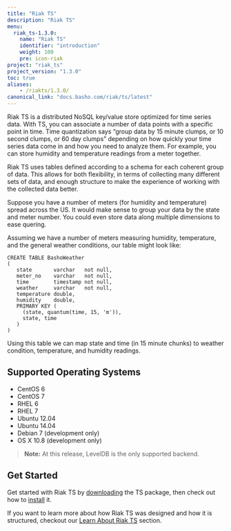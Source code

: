 ```yaml
---
title: "Riak TS"
description: "Riak TS"
menu:
  riak_ts-1.3.0:
    name: "Riak TS"
    identifier: "introduction"
    weight: 100
    pre: icon-riak
project: "riak_ts"
project_version: "1.3.0"
toc: true
aliases:
    - /riakts/1.3.0/
canonical_link: "docs.basho.com/riak/ts/latest"
---
```



[download]: /riak/ts/1.3.0/downloads
[installing]: /riak/ts/1.3.0/installing
[learnabout]: /riak/ts/1.3.0/learn-about


Riak TS is a distributed NoSQL key/value store optimized for time series data. With TS, you can associate a number of data points with a specific point in time. Time quantization says “group data by 15 minute clumps, or 10 second clumps, or 60 day clumps” depending on how quickly your time series data come in and how you need to analyze them.
 For example, you can store humidity and temperature readings from a meter together.

Riak TS uses tables defined according to a schema for each coherent group of
data. This allows for both flexibility, in terms of collecting many different
sets of data, and enough structure to make the experience of working with the collected data better.

Suppose you have a number of meters (for humidity and temperature) spread across
the US. It would make sense to group your data by the state and meter number. You could even store data along multiple dimensions to ease quering.

Assuming we have a number of meters measuring humidity, temperature, and the general weather conditions, our table might look like:

````
CREATE TABLE BashoWeather
(
   state       varchar   not null,
   meter_no    varchar   not null,
   time        timestamp not null,
   weather     varchar   not null,
   temperature double,
   humidity    double,
   PRIMARY KEY (
     (state, quantum(time, 15, 'm')),
     state, time
   )
)
````

Using this table we can map state and time (in 15 minute chunks) to weather condition, temperature, and humidity readings.


## Supported Operating Systems

* CentOS 6
* CentOS 7
* RHEL 6
* RHEL 7
* Ubuntu 12.04
* Ubuntu 14.04
* Debian 7 (development only)
* OS X 10.8 (development only)

>**Note:** At this release, LevelDB is the only supported backend.


## Get Started

Get started with Riak TS by [downloading][download] the TS package, then check out how to [install][installing] it. 

If you want to learn more about how Riak TS was designed and how it is structured, checkout our [Learn About Riak TS][learnabout] section.